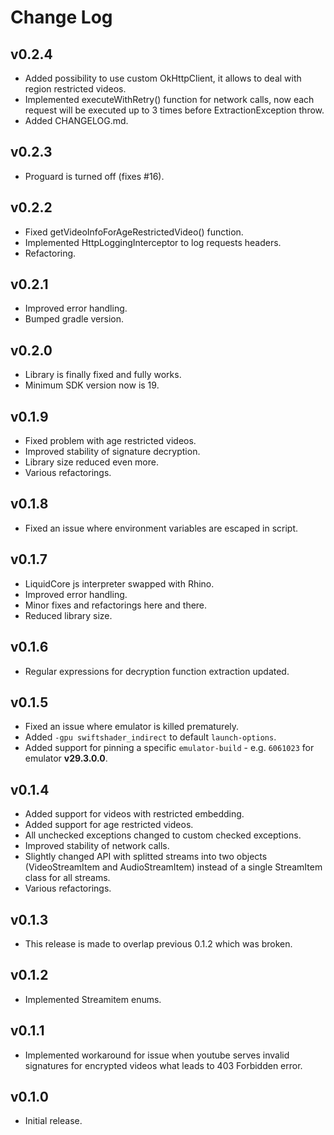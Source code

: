 # Change Log

## v0.2.4
* Added possibility to use custom OkHttpClient, it allows to deal with region restricted videos.
* Implemented executeWithRetry() function for network calls, now each request will be executed up to 3 times before ExtractionException throw.
* Added CHANGELOG.md.

## v0.2.3
* Proguard is turned off (fixes #16).

## v0.2.2
* Fixed getVideoInfoForAgeRestrictedVideo() function.
* Implemented HttpLoggingInterceptor to log requests headers.
* Refactoring.

## v0.2.1
* Improved error handling.
* Bumped gradle version.

## v0.2.0

* Library is finally fixed and fully works.
* Minimum SDK version now is 19.

## v0.1.9

* Fixed problem with age restricted videos.
* Improved stability of signature decryption.
* Library size reduced even more.
* Various refactorings.

## v0.1.8

* Fixed an issue where environment variables are escaped in script.

## v0.1.7

* LiquidCore js interpreter swapped with Rhino.
* Improved error handling.
* Minor fixes and refactorings here and there.
* Reduced library size.

## v0.1.6

* Regular expressions for decryption function extraction updated.

## v0.1.5

* Fixed an issue where emulator is killed prematurely.
* Added `-gpu swiftshader_indirect` to default `launch-options`.
* Added support for pinning a specific `emulator-build` - e.g. `6061023` for emulator **v29.3.0.0**.

## v0.1.4

* Added support for videos with restricted embedding.
* Added support for age restricted videos.
* All unchecked exceptions changed to custom checked exceptions.
* Improved stability of network calls.
* Slightly changed API with splitted streams into two objects (VideoStreamItem and AudioStreamItem) instead of a single StreamItem class for all streams.
* Various refactorings.

## v0.1.3

* This release is made to overlap previous 0.1.2 which was broken.

## v0.1.2

* Implemented Streamitem enums.

## v0.1.1

* Implemented workaround for issue when youtube serves invalid signatures for encrypted videos what leads to 403 Forbidden error.

## v0.1.0

* Initial release.
